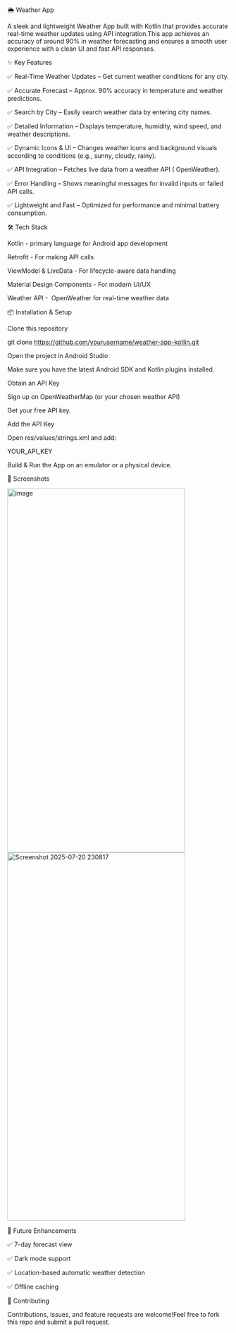 🌦️ Weather App

A sleek and lightweight Weather App built with Kotlin that provides accurate real-time weather updates using API integration.This app achieves an accuracy of around 90% in weather forecasting and ensures a smooth user experience with a clean UI and fast API responses.

✨ Key Features

✅ Real-Time Weather Updates – Get current weather conditions for any city.

✅ Accurate Forecast – Approx. 90% accuracy in temperature and weather predictions.

✅ Search by City – Easily search weather data by entering city names.

✅ Detailed Information – Displays temperature, humidity, wind speed, and weather descriptions.

✅ Dynamic Icons & UI – Changes weather icons and background visuals according to conditions (e.g., sunny, cloudy, rainy).

✅ API Integration – Fetches live data from a weather API ( OpenWeather).

✅ Error Handling – Shows meaningful messages for invalid inputs or failed API calls.

✅ Lightweight and Fast – Optimized for performance and minimal battery consumption.

🛠️ Tech Stack

Kotlin - primary language for Android app development

Retrofit - For making API calls

ViewModel & LiveData - For lifecycle-aware data handling

Material Design Components - For modern UI/UX

Weather API -  OpenWeather for real-time weather data

📦 Installation & Setup

Clone this repository

git clone https://github.com/yourusername/weather-app-kotlin.git

Open the project in Android Studio

Make sure you have the latest Android SDK and Kotlin plugins installed.

Obtain an API Key

Sign up on OpenWeatherMap (or your chosen weather API)

Get your free API key.

Add the API Key

Open res/values/strings.xml and add:

<string name="weather_api_key">YOUR_API_KEY</string>

Build & Run the App on an emulator or a physical device.

📸 Screenshots

<img width="402" height="826" alt="image" src="https://github.com/user-attachments/assets/e91444ee-2a1e-4a06-a361-e01c66ccc18f" />
<img width="404" height="836" alt="Screenshot 2025-07-20 230817" src="https://github.com/user-attachments/assets/26ad3e47-b5e5-4e19-a6b7-33c7e62fe085" />



🚀 Future Enhancements

✅ 7-day forecast view

✅ Dark mode support

✅ Location-based automatic weather detection

✅ Offline caching

🤝 Contributing

Contributions, issues, and feature requests are welcome!Feel free to fork this repo and submit a pull request.
